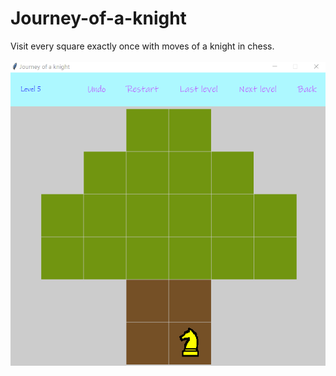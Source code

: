 # Journey-of-a-knight
Visit every square exactly once with moves of a knight in chess.<br><br>
![image](https://github.com/KerryFeng/Journey-of-a-knight/blob/master/Screenshot.png)
